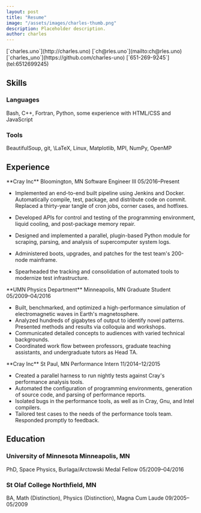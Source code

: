 ```yaml
---
layout: post
title: "Resume"
image: "/assets/images/charles-thumb.png"
description: Placeholder description.
author: charles
---
```


<span class="pool">
    <span class="floater">
        <i class="fa fa-link" aria-hidden="true"></i> [`charles.uno`](http://charles.uno)
    </span>
    <span class="floater">
        <i class="fa fa-envelope-o" aria-hidden="true"></i> [`ch@rles.uno`](mailto:ch@rles.uno)
    </span>
    <span class="floater">
        <i class="fa fa-github" aria-hidden="true"></i> [`charles_uno`](https://github.com/charles-uno)
    </span>
    <span class="floater">
        <i class="fa fa-phone" aria-hidden="true"></i> [`651-269-9245`](tel:6512699245)
    </span>
</span>

## Skills

### Languages

Bash, C++, Fortran, Python, some experience with HTML/CSS and JavaScript

### Tools

BeautifulSoup, git, \LaTeX, Linux, Matplotlib, MPI, NumPy, OpenMP

## Experience

<span class="pool">
<span class="floater">
**Cray Inc**
</span>
<span class="floater">
Bloomington, MN
</span>
</span>
<span class="pool">
<span class="floater">
Software Engineer III
</span>
<span class="floater">
05/2016–Present
</span>
</span>


- Implemented an end-to-end built pipeline using Jenkins and Docker. Automatically compile, test, package, and distribute code on commit. Replaced a thirty-year tangle of cron jobs, corner cases, and hotfixes.


- Developed APIs for control and testing of the programming environment, liquid cooling, and post-package memory repair.
- Designed and implemented a parallel, plugin-based Python module for scraping, parsing, and analysis of supercomputer system logs.
- Administered boots, upgrades, and patches for the test team's 200-node mainframe.
- Spearheaded the tracking and consolidation of automated tools to modernize test infrastructure.

<span class="pool">
<span class="floater">
**UMN Physics Department**
</span>
<span class="floater">
Minneapolis, MN
</span>
</span>
<span class="pool">
<span class="floater">
Graduate Student
</span>
<span class="floater">
05/2009–04/2016
</span>
</span>

- Built, benchmarked, and optimized a high-performance simulation of electromagnetic waves in Earth's magnetosphere.
- Analyzed hundreds of gigabytes of output to identify novel patterns. Presented methods and results via colloquia and workshops.
- Communicated detailed concepts to audiences with varied technical backgrounds.
- Coordinated work flow between professors, graduate teaching assistants, and undergraduate tutors as Head TA.

<span class="pool">
<span class="floater">
**Cray Inc**
</span>
<span class="floater">
St Paul, MN
</span>
</span>
<span class="pool">
<span class="floater">
Performance Intern
</span>
<span class="floater">
11/2014–12/2015
</span>
</span>

- Created a parallel harness to run nightly tests against Cray's performance analysis tools.
- Automated the configuration of programming environments, generation of source code, and parsing of performance reports.
- Isolated bugs in the performance tools, as well as in Cray, Gnu, and Intel compilers.
- Tailored test cases to the needs of the performance tools team. Responded promptly to feedback.










## Education

### University of Minnesota Minneapolis, MN

PhD, Space Physics, Burlaga/Arctowski Medal Fellow 05/2009–04/2016

### St Olaf College Northfield, MN

BA, Math (Distinction), Physics (Distinction), Magna Cum Laude 09/2005–05/2009
